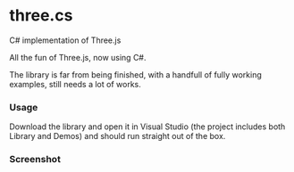 three.cs
========

C# implementation of Three.js

All the fun of Three.js, now using C#.

The library is far from being finished, with a handfull of fully working examples, still needs a lot of works.

### Usage ###

Download the library and open it in Visual Studio (the project includes both Library and Demos) and should run straight out of the box.

### Screenshot ###

